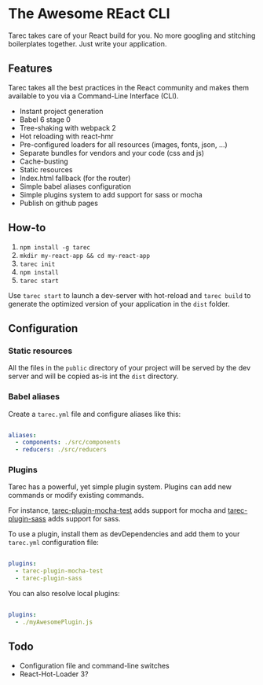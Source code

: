 # The Awesome REact CLI

Tarec takes care of your React build for you. No more googling and stitching boilerplates together. Just write your application.

## Features

Tarec takes all the best practices in the React community and makes them available to you via a Command-Line Interface (CLI).

* Instant project generation
* Babel 6 stage 0
* Tree-shaking with webpack 2
* Hot reloading with react-hmr
* Pre-configured loaders for all resources (images, fonts, json, ...)
* Separate bundles for vendors and your code (css and js)
* Cache-busting
* Static resources
* Index.html fallback (for the router)
* Simple babel aliases configuration
* Simple plugins system to add support for sass or mocha
* Publish on github pages

## How-to

1. `npm install -g tarec`
2. `mkdir my-react-app && cd my-react-app`
3. `tarec init`
3. `npm install`
4. `tarec start`

Use `tarec start` to launch a dev-server with hot-reload and `tarec build` to generate the optimized version of your application
in the `dist` folder.

## Configuration

### Static resources

All the files in the `public` directory of your project will be served by the dev server and will be copied
as-is int the `dist` directory.

### Babel aliases

Create a `tarec.yml` file and configure aliases like this:

```yaml

aliases:
  - components: ./src/components
  - reducers: ./src/reducers

```

### Plugins

Tarec has a powerful, yet simple plugin system.
Plugins can add new commands or modify existing commands.

For instance, [tarec-plugin-mocha-test](https://github.com/geowarin/tarec-plugin-mocha-test) adds support for mocha
and [tarec-plugin-sass](https://github.com/geowarin/tarec-plugin-sass) adds support for sass.

To use a plugin, install them as devDependencies and add them to your `tarec.yml` configuration file:

```yaml

plugins:
  - tarec-plugin-mocha-test
  - tarec-plugin-sass

```

You can also resolve local plugins:


```yaml

plugins:
  - ./myAwesomePlugin.js

```

## Todo

* Configuration file and command-line switches
* React-Hot-Loader 3?

